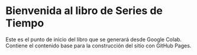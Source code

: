 # Bienvenida al libro de Series de Tiempo

Este es el punto de inicio del libro que se generará desde Google Colab.  
Contiene el contenido base para la construcción del sitio con GitHub Pages.
